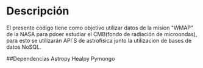 # Descripción
El presente codigo tiene como objetivo utilizar datos de la mision "WMAP" de la NASA para pdoer estudiar el CMB(fondo de radiación de microondas), para esto se utilizarán API´S de astrofisica junto la utilizacion de bases de datos NoSQL.


##Dependencias
Astropy
Healpy
Pymongo
